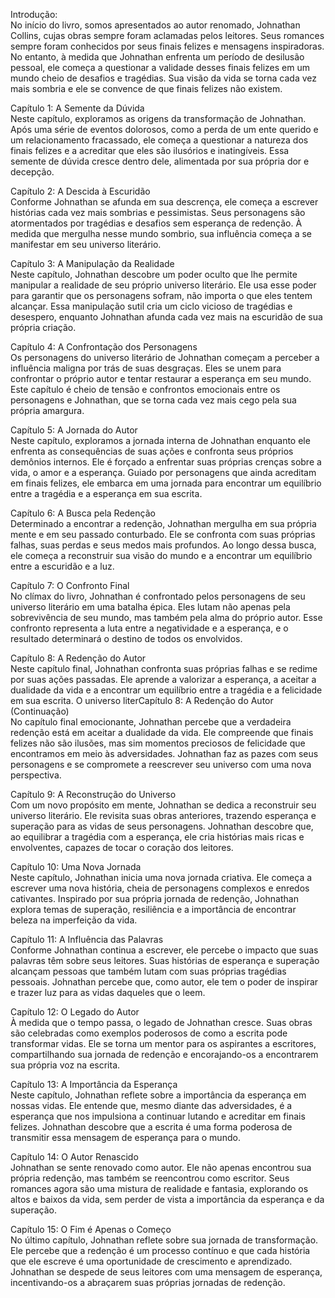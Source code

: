 Introdução:  
No início do livro, somos apresentados ao autor renomado, Johnathan Collins, cujas obras sempre foram aclamadas pelos leitores. Seus romances sempre foram conhecidos por seus finais felizes e mensagens inspiradoras. No entanto, à medida que Johnathan enfrenta um período de desilusão pessoal, ele começa a questionar a validade desses finais felizes em um mundo cheio de desafios e tragédias. Sua visão da vida se torna cada vez mais sombria e ele se convence de que finais felizes não existem.

Capítulo 1: A Semente da Dúvida  
Neste capítulo, exploramos as origens da transformação de Johnathan. Após uma série de eventos dolorosos, como a perda de um ente querido e um relacionamento fracassado, ele começa a questionar a natureza dos finais felizes e a acreditar que eles são ilusórios e inatingíveis. Essa semente de dúvida cresce dentro dele, alimentada por sua própria dor e decepção.

Capítulo 2: A Descida à Escuridão  
Conforme Johnathan se afunda em sua descrença, ele começa a escrever histórias cada vez mais sombrias e pessimistas. Seus personagens são atormentados por tragédias e desafios sem esperança de redenção. À medida que mergulha nesse mundo sombrio, sua influência começa a se manifestar em seu universo literário.

Capítulo 3: A Manipulação da Realidade  
Neste capítulo, Johnathan descobre um poder oculto que lhe permite manipular a realidade de seu próprio universo literário. Ele usa esse poder para garantir que os personagens sofram, não importa o que eles tentem alcançar. Essa manipulação sutil cria um ciclo vicioso de tragédias e desespero, enquanto Johnathan afunda cada vez mais na escuridão de sua própria criação.

Capítulo 4: A Confrontação dos Personagens  
Os personagens do universo literário de Johnathan começam a perceber a influência maligna por trás de suas desgraças. Eles se unem para confrontar o próprio autor e tentar restaurar a esperança em seu mundo. Este capítulo é cheio de tensão e confrontos emocionais entre os personagens e Johnathan, que se torna cada vez mais cego pela sua própria amargura.

Capítulo 5: A Jornada do Autor  
Neste capítulo, exploramos a jornada interna de Johnathan enquanto ele enfrenta as consequências de suas ações e confronta seus próprios demônios internos. Ele é forçado a enfrentar suas próprias crenças sobre a vida, o amor e a esperança. Guiado por personagens que ainda acreditam em finais felizes, ele embarca em uma jornada para encontrar um equilíbrio entre a tragédia e a esperança em sua escrita.

Capítulo 6: A Busca pela Redenção  
Determinado a encontrar a redenção, Johnathan mergulha em sua própria mente e em seu passado conturbado. Ele se confronta com suas próprias falhas, suas perdas e seus medos mais profundos. Ao longo dessa busca, ele começa a reconstruir sua visão do mundo e a encontrar um equilíbrio entre a escuridão e a luz.

Capítulo 7: O Confronto Final  
No clímax do livro, Johnathan é confrontado pelos personagens de seu universo literário em uma batalha épica. Eles lutam não apenas pela sobrevivência de seu mundo, mas também pela alma do próprio autor. Esse confronto representa a luta entre a negatividade e a esperança, e o resultado determinará o destino de todos os envolvidos.

Capítulo 8: A Redenção do Autor  
Neste capítulo final, Johnathan confronta suas próprias falhas e se redime por suas ações passadas. Ele aprende a valorizar a esperança, a aceitar a dualidade da vida e a encontrar um equilíbrio entre a tragédia e a felicidade em sua escrita. O universo literCapítulo 8: A Redenção do Autor (Continuação)  
No capítulo final emocionante, Johnathan percebe que a verdadeira redenção está em aceitar a dualidade da vida. Ele compreende que finais felizes não são ilusões, mas sim momentos preciosos de felicidade que encontramos em meio às adversidades. Johnathan faz as pazes com seus personagens e se compromete a reescrever seu universo com uma nova perspectiva.

Capítulo 9: A Reconstrução do Universo  
Com um novo propósito em mente, Johnathan se dedica a reconstruir seu universo literário. Ele revisita suas obras anteriores, trazendo esperança e superação para as vidas de seus personagens. Johnathan descobre que, ao equilibrar a tragédia com a esperança, ele cria histórias mais ricas e envolventes, capazes de tocar o coração dos leitores.

Capítulo 10: Uma Nova Jornada  
Neste capítulo, Johnathan inicia uma nova jornada criativa. Ele começa a escrever uma nova história, cheia de personagens complexos e enredos cativantes. Inspirado por sua própria jornada de redenção, Johnathan explora temas de superação, resiliência e a importância de encontrar beleza na imperfeição da vida.

Capítulo 11: A Influência das Palavras  
Conforme Johnathan continua a escrever, ele percebe o impacto que suas palavras têm sobre seus leitores. Suas histórias de esperança e superação alcançam pessoas que também lutam com suas próprias tragédias pessoais. Johnathan percebe que, como autor, ele tem o poder de inspirar e trazer luz para as vidas daqueles que o leem.

Capítulo 12: O Legado do Autor  
À medida que o tempo passa, o legado de Johnathan cresce. Suas obras são celebradas como exemplos poderosos de como a escrita pode transformar vidas. Ele se torna um mentor para os aspirantes a escritores, compartilhando sua jornada de redenção e encorajando-os a encontrarem sua própria voz na escrita.

Capítulo 13: A Importância da Esperança  
Neste capítulo, Johnathan reflete sobre a importância da esperança em nossas vidas. Ele entende que, mesmo diante das adversidades, é a esperança que nos impulsiona a continuar lutando e acreditar em finais felizes. Johnathan descobre que a escrita é uma forma poderosa de transmitir essa mensagem de esperança para o mundo.

Capítulo 14: O Autor Renascido  
Johnathan se sente renovado como autor. Ele não apenas encontrou sua própria redenção, mas também se reencontrou como escritor. Seus romances agora são uma mistura de realidade e fantasia, explorando os altos e baixos da vida, sem perder de vista a importância da esperança e da superação.

Capítulo 15: O Fim é Apenas o Começo  
No último capítulo, Johnathan reflete sobre sua jornada de transformação. Ele percebe que a redenção é um processo contínuo e que cada história que ele escreve é uma oportunidade de crescimento e aprendizado. Johnathan se despede de seus leitores com uma mensagem de esperança, incentivando-os a abraçarem suas próprias jornadas de redenção.